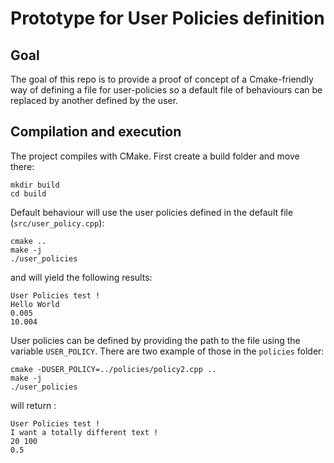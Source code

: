 # Prototype for User Policies definition

## Goal 

The goal of this repo is to provide a proof of concept of a Cmake-friendly way of defining a file for user-policies so a default file of behaviours can be replaced by another defined by the user.

## Compilation and execution

The project compiles with CMake. First create a build folder and move there: 

```
mkdir build
cd build
``` 

Default behaviour will use the user policies defined in the default file (`src/user_policy.cpp`):

```
cmake ..
make -j
./user_policies
```

and will yield the following results:

```
User Policies test !
Hello World
0.005
10.004
```

User policies can be defined by providing the path to the file using the variable `USER_POLICY`. There are two example of those in the `policies` folder:

```
cmake -DUSER_POLICY=../policies/policy2.cpp ..
make -j
./user_policies
```

will return :

```
User Policies test !
I want a totally different text !
20 100
0.5
```


